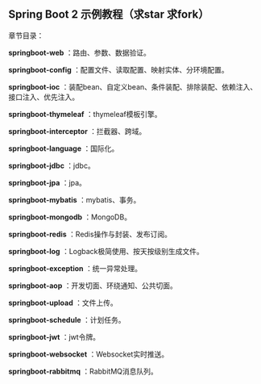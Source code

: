 ## Spring Boot 2 示例教程（求star 求fork）

章节目录：

**springboot-web** ：路由、参数、数据验证。

**springboot-config** ：配置文件、读取配置、映射实体、分环境配置。

**springboot-ioc** ：装配bean、自定义bean、条件装配、排除装配、依赖注入、接口注入、优先注入。

**springboot-thymeleaf** ：thymeleaf模板引擎。

**springboot-interceptor** ：拦截器、跨域。

**springboot-language** ：国际化。

**springboot-jdbc** ：jdbc。

**springboot-jpa** ：jpa。

**springboot-mybatis** ：mybatis、事务。

**springboot-mongodb** ：MongoDB。

**springboot-redis** ：Redis操作与封装、发布订阅。

**springboot-log** ：Logback极简使用、按天按级别生成文件。

**springboot-exception** ：统一异常处理。

**springboot-aop** ：开发切面、环绕通知、公共切面。

**springboot-upload** ：文件上传。

**springboot-schedule** ：计划任务。

**springboot-jwt** ：jwt令牌。

**springboot-websocket** ：Websocket实时推送。

**springboot-rabbitmq** ：RabbitMQ消息队列。

 